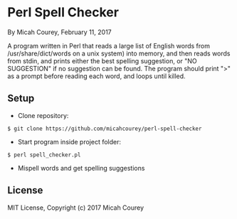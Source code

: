 Perl Spell Checker
==================

By Micah Courey, February 11, 2017

A program written in Perl that reads a large list of English words from /usr/share/dict/words 
on a unix system) into memory, and then reads words from stdin, and prints either 
the best spelling suggestion, or "NO SUGGESTION" if no suggestion can be found. The 
program should print ">" as a prompt before reading each word, and loops until killed.

Setup
----------
* Clone repository:
```console
$ git clone https://github.com/micahcourey/perl-spell-checker
```
* Start program inside project folder:
```console
$ perl spell_checker.pl
```
* Mispell words and get spelling suggestions

License
----------
MIT License, Copyright (c) 2017 Micah Courey